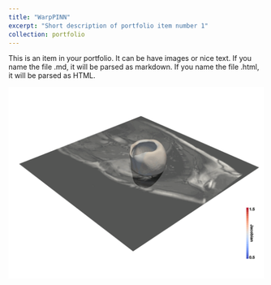 ```yaml
---
title: "WarpPINN"
excerpt: "Short description of portfolio item number 1"
collection: portfolio
---
```


This is an item in your portfolio. It can be have images or nice text. If you name the file .md, it will be parsed as markdown. If you name the file .html, it will be parsed as HTML. 

![Alt Text](https://github.com/parratia/parratia.github.io/blob/master/images/warpPINN.gif)
